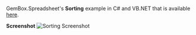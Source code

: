 GemBox.Spreadsheet's **Sorting** example in C# and VB.NET that is available [here](https://www.gemboxsoftware.com/spreadsheet/examples/excel-sort/113).

**Screenshot**
![Sorting Screenshot](https://www.gemboxsoftware.com/Spreadsheet/Examples/Content/AdvancedFeatures/Sorting/Sorting.png)